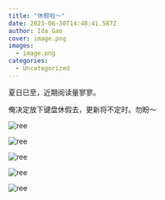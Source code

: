 ```yaml
---
title: "休假啦～"
date: 2023-06-30T14:48:41.587Z
author: Ida Gao
cover: image.png
images:
  - image.png
categories:
  - Uncategorized
---
```


夏日已至，近期阅读量寥寥。

<!--more-->

  

俺决定放下键盘休假去，更新将不定时。勿盼～  

  

![ree](https://static.wixstatic.com/media/55472c_91d1678ba8734ea7aeaae00021ea99ba~mv2.png)

![ree](https://static.wixstatic.com/media/55472c_01b3ee65dc92417dbad12aa308e5e674~mv2.png)

![ree](https://static.wixstatic.com/media/55472c_a2cabfede2794e03be98fbaa03a31a57~mv2.png)

![ree](https://static.wixstatic.com/media/55472c_e9c0fc027bf74db193e0c9047fd5fe5c~mv2.png)

![ree](https://static.wixstatic.com/media/55472c_d7e568f37a224f9aa03f8ac706e23d65~mv2.png)

